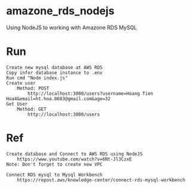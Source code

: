 # amazone_rds_nodejs
Using NodeJS to working with Amazone RDS MySQL
# Run
    Create new mysql database at AWS RDS
    Copy infor database instance to .env
    Run cmd "Node index.js"
    Create user
        Method: POST
            http://localhost:3000/users?username=Hoang Tien Hoa4&email=ht.hoa.0603@gmail.com&age=32
    Get User
        Method: GET
            http://localhost:3000/users
# Ref

    Create database and Connect to AWS RDS using NodeJS
        https://www.youtube.com/watch?v=6Nt-Jl3CzxE
    Note: Don't forget to create new VPC

    Connect RDS mysql to Mysql Workbench
        https://repost.aws/knowledge-center/connect-rds-mysql-workbench
